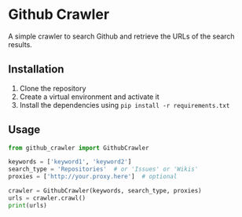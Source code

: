 # Github Crawler

A simple crawler to search Github and retrieve the URLs of the search results.

## Installation

1. Clone the repository
2. Create a virtual environment and activate it
3. Install the dependencies using `pip install -r requirements.txt`

## Usage

```python
from github_crawler import GithubCrawler

keywords = ['keyword1', 'keyword2']
search_type = 'Repositories'  # or 'Issues' or 'Wikis'
proxies = ['http://your.proxy.here']  # optional

crawler = GithubCrawler(keywords, search_type, proxies)
urls = crawler.crawl()
print(urls)
